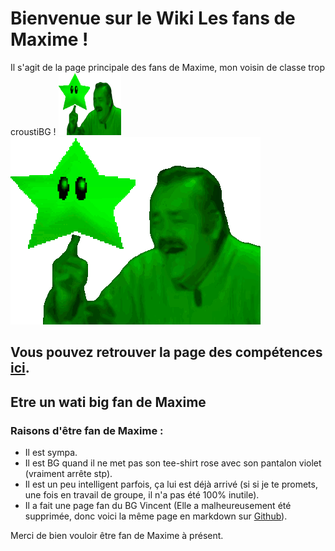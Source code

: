 # Bienvenue sur le Wiki Les fans de Maxime !

Il s'agit de la page principale des fans de Maxime, mon voisin de classe trop croustiBG ! <img src="https://github.com/MELIAND-Vincent-2326078b/MarkdownVincent/blob/main/full.gif" style="height:100px;width:100px;">![Risitas fait tourner une étoile sur son doigt, représente les compétences de Maxime](https://github.com/MELIAND-Vincent-2326078b/MarkdownVincent/blob/main/full.gif)</div>

## Vous pouvez retrouver la page des compétences [ici](https://github.com/MELIAND-Vincent-2326078b/MarkdownVincent/blob/main/competences.md).

## Etre un wati big fan de Maxime

### Raisons d'être fan de Maxime :

- Il est sympa.
- Il est BG quand il ne met pas son tee-shirt rose avec son pantalon violet (vraiment arrête stp).
- Il est un peu intelligent parfois, ça lui est déjà arrivé (si si je te promets, une fois en travail de groupe, il n'a pas été 100% inutile).
- Il a fait une page fan du BG Vincent (Elle a malheureusement été supprimée, donc voici la même page en markdown sur [Github](lien_vers_la_page_Github_de_Vincent)).

Merci de bien vouloir être fan de Maxime à présent.

